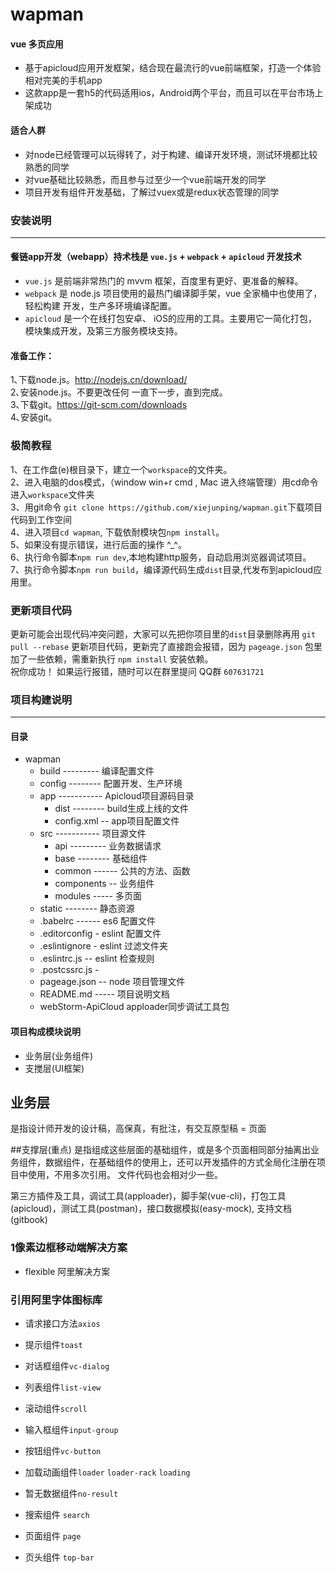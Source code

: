 # wapman

#### vue 多页应用

* 基于apicloud应用开发框架，结合现在最流行的vue前端框架，打造一个体验相对完美的手机app
* 这款app是一套h5的代码适用ios，Android两个平台，而且可以在平台市场上架成功

#### 适合人群

* 对node已经管理可以玩得转了，对于构建、编译开发环境，测试环境都比较熟悉的同学
* 对vue基础比较熟悉，而且参与过至少一个vue前端开发的同学
* 项目开发有组件开发基础，了解过vuex或是redux状态管理的同学

###  安装说明
---

#### 餐链app开发（webapp）持术栈是 `vue.js` + `webpack` + `apicloud` 开发技术

* `vue.js` 是前端非常热门的 mvvm 框架，百度里有更好、更准备的解释。
* `webpack` 是 node.js 项目使用的最热门编译脚手架，vue 全家桶中也使用了，轻松构建 开发，生产多环境编译配置。<br>
* `apicloud` 是一个在线打包安卓、 iOS的应用的工具。主要用它一简化打包，模块集成开发，及第三方服务模块支持。

#### 准备工作：

1､下载node.js。http://nodejs.cn/download/<br/>
2､安装node.js。不要更改任何 一直下一步，直到完成。<br/>
3､下载git。https://git-scm.com/downloads<br/>
4､安装git。<br/>

###  极简教程

1、在工作盘(e)根目录下，建立一个`workspace`的文件夹。<br/>
2、进入电脑的dos模式，（window win+r cmd , Mac 进入终端管理）用cd命令进入`workspace`文件夹<br/>
3、用git命令 `git clone https://github.com/xiejunping/wapman.git`下载项目代码到工作空间<br/>
4、进入项目`cd wapman`, 下载依耐模块包`npm install`。<br/>
5、如果没有提示错误，进行后面的操作 ^_^。<br/>
6、执行命令脚本`npm run dev`,本地构建http服务，自动启用浏览器调试项目。<br/>
7、执行命令脚本`npm run build`，编译源代码生成`dist`目录,代发布到apicloud应用里。<br/>


###  更新项目代码

更新可能会出现代码冲突问题，大家可以先把你项目里的`dist`目录删除再用 `git pull --rebase` 更新项目代码，更新完了直接跑会报错，因为 `pageage.json` 包里加了一些依赖，需重新执行 `npm install` 安装依赖。<br/>
祝你成功！ 如果运行报错，随时可以在群里提问 QQ群 `607631721`


###  项目构建说明
---

#### 目录

* wapman
  * build --------- 编译配置文件
  * config -------- 配置开发、生产环境
  * app ----------- Apicloud项目源码目录
    * dist -------- build生成上线的文件
    * config.xml -- app项目配置文件
  * src ----------- 项目源文件
    * api --------- 业务数据请求
    * base -------- 基础组件
    * common ------ 公共的方法、函数
    * components -- 业务组件
    * modules ----- 多页面
  * static -------- 静态资源
  * .babelrc ------ es6 配置文件
  * .editorconfig - eslint 配置文件
  * .eslintignore - eslint 过滤文件夹
  * .eslintrc.js -- eslint 检查规则
  * .postcssrc.js -
  * pageage.json -- node 项目管理文件
  * README.md ----- 项目说明文档
  * webStorm-ApiCloud  apploader同步调试工具包

 #### 项目构成模块说明
 
 * 业务层(业务组件)
 * 支搅层(UI框架)
 
 ## 业务层
 是指设计师开发的设计稿，高保真，有批注，有交互原型稿 = 页面<br>
 
 ##支撑层(重点)
 是指组成这些层面的基础组件，或是多个页面相同部分抽离出业务组件，数据组件，在基础组件的使用上，还可以开发插件的方式全局化注册在项目中使用，不用多次引用。
 文件代码也会相对少一些。
 
 第三方插件及工具，调试工具(apploader)，脚手架(vue-cli)，打包工具(apicloud)，测试工具(postman)，接口数据模拟(easy-mock), 支持文档(gitbook)
 

 ### 1像素边框移动端解决方案
 
 * flexible 阿里解决方案
 
 ### 引用阿里字体图标库


* 请求接口方法`axios`


* 提示组件`toast`


* 对话框组件`vc-dialog`


* 列表组件`list-view`


* 滚动组件`scroll`


* 输入框组件`input-group`


* 按钮组件`vc-button`


* 加载动画组件`loader` `loader-rack`  `loading`


* 暂无数据组件`no-result`


* 搜索组件 `search`


* 页面组件 `page`


* 页头组件 `top-bar`
